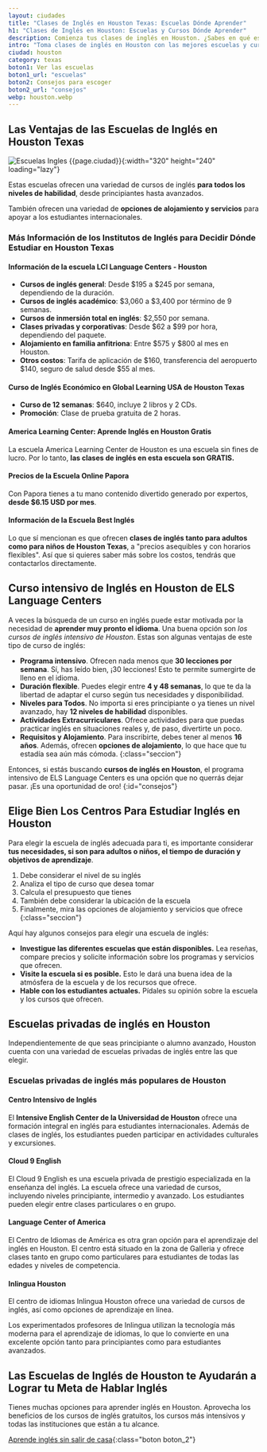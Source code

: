 ```yaml
---
layout: ciudades
title: "Clases de Inglés en Houston Texas: Escuelas Dónde Aprender"
h1: "Clases de Inglés en Houston: Escuelas y Cursos Dónde Aprender"
description: Comienza tus clases de inglés en Houston. ¿Sabes en qué escuela aprender el idioma? ¡Haz clic y elige un buen curso para ti! 🧑🏼‍🎓
intro: "Toma clases de inglés en Houston con las mejores escuelas y cursos disponibles."
ciudad: houston
category: texas
boton1: Ver las escuelas
boton1_url: "escuelas"
boton2: Consejos para escoger
boton2_url: "consejos"
webp: houston.webp
---
```

## Las Ventajas de las Escuelas de Inglés en Houston Texas

![Escuelas Ingles {{page.ciudad}}]({{site.baseurl}}/img/{{page.webp}} "Clases inglés {{page.ciudad|capitalize}}"){:width="320" height="240" loading="lazy"}

Estas escuelas ofrecen una variedad de cursos de inglés **para todos los niveles de habilidad**, desde principiantes hasta avanzados.

También ofrecen una variedad de **opciones de alojamiento y servicios** para apoyar a los estudiantes internacionales.

### Más Información de los Institutos de Inglés para Decidir Dónde Estudiar en Houston Texas

#### Información de la escuela LCI Language Centers - Houston

- **Cursos de inglés general**: Desde $195 a $245 por semana, dependiendo de la duración.
- **Cursos de inglés académico**: $3,060 a $3,400 por término de 9 semanas.
- **Cursos de inmersión total en inglés**: $2,550 por semana.
- **Clases privadas y corporativas**: Desde $62 a $99 por hora, dependiendo del paquete.
- **Alojamiento en familia anfitriona**: Entre $575 y $800 al mes en Houston.
- **Otros costos**: Tarifa de aplicación de $160, transferencia del aeropuerto $140, seguro de salud desde $55 al mes.

#### Curso de Inglés Económico en Global Learning USA de Houston Texas

- **Curso de 12 semanas**: $640, incluye 2 libros y 2 CDs.
- **Promoción**: Clase de prueba gratuita de 2 horas.

#### America Learning Center: Aprende Inglés en Houston Gratis

La escuela America Learning Center de Houston es una escuela sin fines de lucro. Por lo tanto, **las clases de inglés en esta escuela son GRATIS.**

#### Precios de la Escuela Online Papora

Con Papora tienes a tu mano contenido divertido generado por expertos, **desde $6.15 USD por mes**.

#### Información de la Escuela Best Inglés

Lo que sí mencionan es que ofrecen **clases de inglés tanto para adultos como para niños de Houston Texas**, a "precios asequibles y con horarios flexibles". Así que si quieres saber más sobre los costos, tendrás que contactarlos directamente.

## Curso intensivo de Inglés en Houston de ELS Language Centers

A veces la búsqueda de un curso en inglés puede estar motivada por la necesidad de **aprender muy pronto el idioma**. Una buena opción son *los cursos de inglés intensivo de Houston*. Estas son algunas ventajas de este tipo de curso de inglés:

* **Programa intensivo**. Ofrecen nada menos que **30 lecciones por semana**. Sí, has leído bien, ¡30 lecciones! Esto te permite sumergirte de lleno en el idioma.
* **Duración flexible**. Puedes elegir entre **4 y 48 semanas**, lo que te da la libertad de adaptar el curso según tus necesidades y disponibilidad.
* **Niveles para Todos**. No importa si eres principiante o ya tienes un nivel avanzado, hay **12 niveles de habilidad** disponibles.
* **Actividades Extracurriculares**. Ofrece actividades para que puedas practicar inglés en situaciones reales y, de paso, divertirte un poco.
* **Requisitos y Alojamiento**. Para inscribirte, debes tener al menos **16 años**. Además, ofrecen **opciones de alojamiento**, lo que hace que tu estadía sea aún más cómoda.
{:class="seccion"}

Entonces, si estás buscando **cursos de inglés en Houston**, el programa intensivo de ELS Language Centers es una opción que no querrás dejar pasar. ¡Es una oportunidad de oro!
{:id="consejos"}

## Elige Bien Los Centros Para Estudiar Inglés en Houston

Para elegir la escuela de inglés adecuada para ti, es importante considerar **tus necesidades, si son para adultos o niños, el tiempo de duración y objetivos de aprendizaje**.

1. Debe considerar el nivel de su inglés
2. Analiza el tipo de curso que desea tomar
3. Calcula el presupuesto que tienes
4. También debe considerar la ubicación de la escuela
5. Finalmente, mira las opciones de alojamiento y servicios que ofrece
{:class="seccion"}

Aquí hay algunos consejos para elegir una escuela de inglés:

- **Investigue las diferentes escuelas que están disponibles.** Lea reseñas, compare precios y solicite información sobre los programas y servicios que ofrecen.
- **Visite la escuela si es posible.** Esto le dará una buena idea de la atmósfera de la escuela y de los recursos que ofrece.
- **Hable con los estudiantes actuales.** Pídales su opinión sobre la escuela y los cursos que ofrecen.

## Escuelas privadas de inglés en Houston

Independientemente de que seas principiante o alumno avanzado, Houston cuenta con una variedad de escuelas privadas de inglés entre las que elegir. 

### Escuelas privadas de inglés más populares de Houston

#### Centro Intensivo de Inglés

El **Intensive English Center de la Universidad de Houston** ofrece una formación integral en inglés para estudiantes internacionales. Además de clases de inglés, los estudiantes pueden participar en actividades culturales y excursiones.

#### Cloud 9 English

El Cloud 9 English es una escuela privada de prestigio especializada en la enseñanza del inglés. La escuela ofrece una variedad de cursos, incluyendo niveles principiante, intermedio y avanzado. Los estudiantes pueden elegir entre clases particulares o en grupo.

#### Language Center of America

El Centro de Idiomas de América es otra gran opción para el aprendizaje del inglés en Houston. El centro está situado en la zona de Galleria y ofrece clases tanto en grupo como particulares para estudiantes de todas las edades y niveles de competencia.

#### Inlingua Houston

El centro de idiomas Inlingua Houston ofrece una variedad de cursos de inglés, así como opciones de aprendizaje en línea.

Los experimentados profesores de Inlingua utilizan la tecnología más moderna para el aprendizaje de idiomas, lo que lo convierte en una excelente opción tanto para principiantes como para estudiantes avanzados.

## Las Escuelas de Inglés de Houston te Ayudarán a Lograr tu Meta de Hablar Inglés

Tienes muchas opciones para aprender inglés en Houston. Aprovecha los beneficios de los cursos de inglés gratuitos, los cursos más intensivos y todas las instituciones que están a tu alcance.

 [Aprende inglés sin salir de casa]({{'clases-en-linea'|relative_url}}){:class="boton boton_2"}
